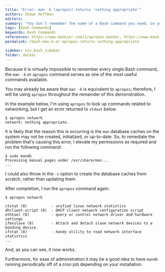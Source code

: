 ```yaml
---
title: "Error: man -k (apropos) returns 'nothing appropriate'"
authors: Shawn Hoffman
editors: 
summary: "You don't remember the name of a Bash command you need, so you use man -k or apropos to search for it by keyword. Instead of the output you expected, you get the error: 'nothing appropriate'. Here's why this error usually occurs, and how you can fix it."
tags: [Bash Commands]
keywords: Bash Commands
references: https://www.mankier.com/1/apropos.mandoc, https://www.mankier.com/8/mandb
permalink: /bash-man-k-or-apropos-returns-nothing-appropriate

sidebar: nix_bash_sidebar
folder: docker
---
```


Because it is virtually impossible to remember every single Bash command, the `man -k` or `apropos` command serves as one of the most useful commands available.

You may already be aware that `man -k` is equivalent to `apropos`; therefore, I will be using `apropos` throughout the remainder of this demonstration.

In the example below, I'm using `apropos` to look up commands related to networking, but I get an error returned to `stdout` below.

```code
$ apropos network
network: nothing appropriate.
```

It is likely that the reason this is occurring is the `man` database caches on the system may not be created, initialized, or up-to-date. So, to remediate the problem that's causing this error, I elevate my permissions as required and run the following command:

```code
$ sudo mandb
Processing manual pages under /usr/share/man...
...
```

I could also throw in the `-c` option to create the database caches from scratch, rather than updating them.

After completion, I run the `apropos` command again:

```code
$ apropos network

ctstat (8)           - unified linux network statistics
dhclient-script (8)  - DHCP client network configuration script
ethtool (8)          - query or control network driver and hardware settings
ifenslave (8)        - Attach and detach slave network devices to a bonding device.
ifstat (8)           - handy utility to read network interface statistics
...
```

And, as you can see, it now works.

Furthermore, for ease of administration it may be a good idea to have `mandb` running periodically off of a cron job depending on your installation.

